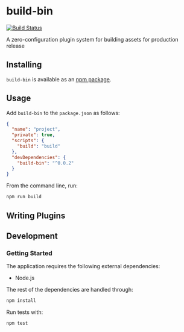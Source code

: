 # build-bin
[![Build Status](https://travis-ci.org/vinsonchuong/build-bin.svg?branch=master)](https://travis-ci.org/vinsonchuong/build-bin)

A zero-configuration plugin system for building assets for production release

## Installing
`build-bin` is available as an
[npm package](https://www.npmjs.com/package/build-bin).

## Usage
Add `build-bin` to the `package.json` as follows:
```json
{
  "name": "project",
  "private": true,
  "scripts": {
    "build": "build"
  },
  "devDependencies": {
    "build-bin": "^0.0.2"
  }
}
```

From the command line, run:
```bash
npm run build
```

## Writing Plugins

## Development
### Getting Started
The application requires the following external dependencies:
* Node.js

The rest of the dependencies are handled through:
```bash
npm install
```

Run tests with:
```bash
npm test
```
